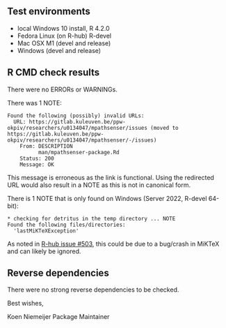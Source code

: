 ## Test environments
* local Windows 10 install, R 4.2.0
* Fedora Linux (on R-hub) R-devel
* Mac OSX M1 (devel and release)
* Windows (devel and release)

## R CMD check results
There were no ERRORs or WARNINGs.

There was 1 NOTE:

```
Found the following (possibly) invalid URLs:
  URL: https://gitlab.kuleuven.be/ppw-okpiv/researchers/u0134047/mpathsenser/issues (moved to https://gitlab.kuleuven.be/ppw-okpiv/researchers/u0134047/mpathsenser/-/issues)
    From: DESCRIPTION
          man/mpathsenser-package.Rd
    Status: 200
    Message: OK
```
This message is erroneous as the link is functional. Using the redirected URL would also result in a NOTE as this is not in canonical form.

There is 1 NOTE that is only found on Windows (Server 2022, R-devel 64-bit): 

```
* checking for detritus in the temp directory ... NOTE
Found the following files/directories:
  'lastMiKTeXException'
```
As noted in [R-hub issue #503](https://github.com/r-hub/rhub/issues/503), this could be due to a bug/crash in MiKTeX and can likely be ignored.

## Reverse dependencies
There were no strong reverse dependencies to be checked.

Best wishes,

Koen Niemeijer
Package Maintainer